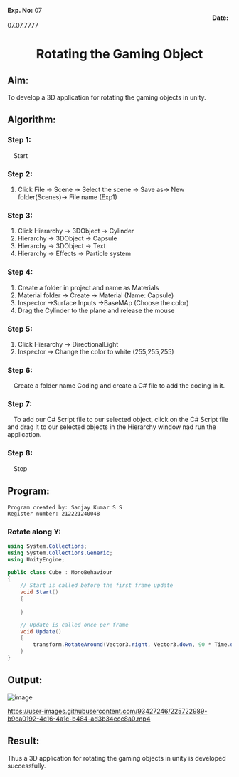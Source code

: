 **Exp. No:** 07
&nbsp;&nbsp;&nbsp;&nbsp;&nbsp;&nbsp;&nbsp;&nbsp;&nbsp;&nbsp;&nbsp;&nbsp;&nbsp;&nbsp;&nbsp;&nbsp;&nbsp;&nbsp;&nbsp;&nbsp;&nbsp;&nbsp;&nbsp;&nbsp;&nbsp;&nbsp;&nbsp;&nbsp;&nbsp;&nbsp;&nbsp;&nbsp;&nbsp;&nbsp;&nbsp;&nbsp;&nbsp;&nbsp;&nbsp;&nbsp;&nbsp;&nbsp;&nbsp;&nbsp;&nbsp;&nbsp;&nbsp;&nbsp;&nbsp;&nbsp;&nbsp;&nbsp;&nbsp;&nbsp;&nbsp;&nbsp;&nbsp;&nbsp;&nbsp;&nbsp;&nbsp;&nbsp;&nbsp;&nbsp;&nbsp;&nbsp;&nbsp;&nbsp;&nbsp;&nbsp;&nbsp;&nbsp;&nbsp;&nbsp;&nbsp;&nbsp;&nbsp;&nbsp;&nbsp;&nbsp;&nbsp;&nbsp;&nbsp;&nbsp;&nbsp;&nbsp;&nbsp;&nbsp;&nbsp;&nbsp;&nbsp;&nbsp;&nbsp;&nbsp;&nbsp;&nbsp;&nbsp;&nbsp;&nbsp;&nbsp;&nbsp;&nbsp;&nbsp;&nbsp;&nbsp;&nbsp;&nbsp;&nbsp;&nbsp;&nbsp;&nbsp;&nbsp;&nbsp;&nbsp;&nbsp;&nbsp;
**Date:** 07.07.7777 
# <p align="center">Rotating the Gaming Object</p>

## Aim:
To develop a 3D application for rotating the gaming objects in unity.
## Algorithm:
### Step 1:
&emsp;Start
### Step 2:
1. Click File -> Scene -> Select the scene -> Save as-> New folder(Scenes)-> File name (Exp1)
### Step 3:
1. Click Hierarchy -> 3DObject -> Cylinder
2. Hierarchy -> 3DObject -> Capsule
3. Hierarchy -> 3DObject -> Text
4. Hierarchy -> Effects -> Particle system
### Step 4:
1. Create a folder in project and name as Materials
2. Material folder -> Create -> Material (Name: Capsule)
3. Inspector ->Surface Inputs ->BaseMAp (Choose the color)
4. Drag the Cylinder to the plane and release the mouse
### Step 5:
1. Click Hierarchy -> DirectionalLight
2. Inspector -> Change the color to white (255,255,255)
### Step 6:
&emsp;Create a folder name Coding and create a C# file to add the coding in it.
### Step 7:
&emsp;To add our C# Script file to our selected object, click on the C# Script file and drag it to our selected objects in the Hierarchy window nad run the application.
### Step 8:
&emsp;Stop

## Program:
```
Program created by: Sanjay Kumar S S
Register number: 212221240048
```
### Rotate along Y:
```C#
using System.Collections;
using System.Collections.Generic;
using UnityEngine;

public class Cube : MonoBehaviour
{
    // Start is called before the first frame update
    void Start()
    {
        
    }

    // Update is called once per frame
    void Update()
    {
        transform.RotateAround(Vector3.right, Vector3.down, 90 * Time.deltaTime);
    }
}
```
## Output:
![image](https://user-images.githubusercontent.com/93427246/225722580-9712e8de-61e4-450b-a152-40c2d9f1caa7.png)

https://user-images.githubusercontent.com/93427246/225722989-b9ca0192-4c16-4a1c-b484-ad3b34ecc8a0.mp4


## Result:
Thus a 3D application for rotating the gaming objects in unity is developed successfully.
